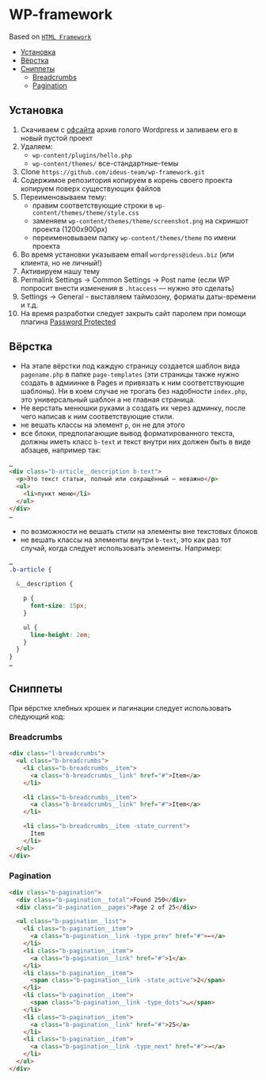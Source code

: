 # WP-framework
Based on [`HTML Framework`](https://github.com/ideus-team/html-framework)

* [Установка](#Установка)
* [Вёрстка](#Вёрстка)
* [Сниппеты](#Сниппеты)
  * [Breadcrumbs](#breadcrumbs)
  * [Pagination](#pagination)

## Установка
1. Скачиваем с [офсайта](https://wordpress.org/download/) архив голого Wordpress и заливаем его в новый пустой проект
2. Удаляем:
   * `wp-content/plugins/hello.php`
   * `wp-content/themes/` все-стандартные-темы
3. Clone `https://github.com/ideus-team/wp-framework.git`
4. Содержимое репозитория копируем в корень своего проекта копируем поверх существующих файлов
5. Переименовываем тему:
   * правим соответствующие строки в `wp-content/themes/theme/style.css`
   * заменяем `wp-content/themes/theme/screenshot.png` на скриншот проекта (1200х900px)
   * переименовываем папку `wp-content/themes/theme` по имени проекта
6. Во время установки указываем email `wordpress@ideus.biz` (или клиента, но не личный!)
7. Активируем нашу тему
8. Permalink Settings → Common Settings → Post name (если WP попросит внести изменения в `.htaccess` — нужно это сделать)
9. Settings → General - выставляем таймозону, форматы даты-времени и т.д.
10. На время разработки следует закрыть сайт паролем при помощи плагина [Password Protected](https://wordpress.org/plugins/password-protected/)

## Вёрстка
* На этапе вёрстки под каждую страницу создается шаблон вида `pagename.php` в папке `page-templates` (эти страницы также нужно создать в адмиинке в Pages и привязать к ним соответствующие шаблоны). Ни в коем случае не трогать без надобности `index.php`, это универсальный шаблон а не главная страница.
* Не верстать менюшки руками а создать их через админку, после чего написав к ним соответствующие стили.
* не вешать классы на элемент `p`, он не для этого
* все блоки, предполагающие вывод форматированного текста, должны иметь класс `b-text` и текст внутри них должен быть в виде абзацев, например так:
```html
…
<div class="b-article__description b-text">
  <p>Это текст статьи, полный или сокращённый — неважно</p>
  <ul>
    <li>пункт меню</li>
  </ul>
</div>
…
```
* по возможности не вешать стили на элементы вне текстовых блоков
* не вешать классы на элементы внутри `b-text`, это как раз тот случай, когда следует использовать элементы. Например:
```scss
…
.b-article {

  &__description {

    p {
      font-size: 15px;
    }

    ul {
      line-height: 2em;
    }
  }
}
…
```

## Сниппеты
При вёрстке хлебных крошек и пагинации следует использовать следующий код:

### Breadcrumbs
```html
<div class="l-breadcrumbs">
  <ul class="b-breadcrumbs">
    <li class="b-breadcrumbs__item">
      <a class="b-breadcrumbs__link" href="#">Item</a>
    </li>

    <li class="b-breadcrumbs__item">
      <a class="b-breadcrumbs__link" href="#">Item</a>
    </li>

    <li class="b-breadcrumbs__item -state_current">
      Item
    </li>
  </ul>
</div>
```
### Pagination
```html
<div class="b-pagination">
  <div class="b-pagination__total">Found 250</div>
  <div class="b-pagination__pages">Page 2 of 25</div>

  <ul class="b-pagination__list">
    <li class="b-pagination__item">
      <a class="b-pagination__link -type_prev" href="#">←</a>
    </li>
    <li class="b-pagination__item">
      <a class="b-pagination__link" href="#">1</a>
    </li>
    <li class="b-pagination__item">
      <span class="b-pagination__link -state_active">2</span>
    </li>
    <li class="b-pagination__item">
      <span class="b-pagination__link -type_dots">…</span>
    </li>
    <li class="b-pagination__item">
      <a class="b-pagination__link" href="#">25</a>
    </li>
    <li class="b-pagination__item">
      <a class="b-pagination__link -type_next" href="#">→</a>
    </li>
  </ul>
</div>
```
